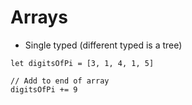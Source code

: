 # Arrays
- Single typed (different typed is a tree)

```
let digitsOfPi = [3, 1, 4, 1, 5]

// Add to end of array
digitsOfPi += 9
```